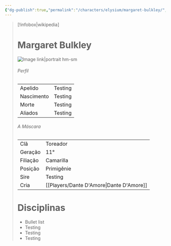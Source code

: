 ```yaml
---
{"dg-publish":true,"permalink":"/characters/elysium/margaret-bulkley/","dgPassFrontmatter":true}
---
```



> [!infobox|wikipedia]
> # Margaret Bulkley
> ![Image link|portrait hm-sm](https://media.tenor.com/nHWCaMsipzsAAAAC/kate-beckinsale.gif)
> ###### Perfil
> |||
> | ---- | ---- |
> | Apelido | Testing |
> | Nascimento | Testing |
> | Morte | Testing |
> | Aliados | Testing |
> ###### A Máscara
> || |
> | ---- | ---- |
> | Clã | Toreador |
> | Geração | 11° |
> | Filiação | Camarilla |
>| Posição | Primigênie |
> | Sire | Testing |
> | Cria | [[Players/Dante D'Amore\|Dante D'Amore]] |
> # Disciplinas
>  - Bullet list
> 	- Testing
> 	- Testing
> - Testing




